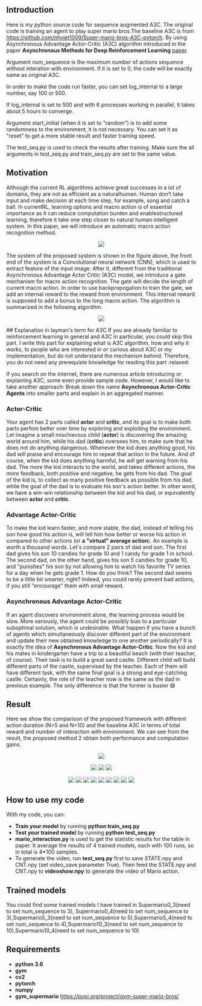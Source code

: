 
## Introduction

Here is my python source code for sequence augmented A3C. The original code is training an agent to play super mario bros.The baseline A3C is from https://github.com/nhviet1009/Super-mario-bros-A3C-pytorch.  By using Asynchronous Advantage Actor-Critic (A3C) algorithm introduced in the paper **Asynchronous Methods for Deep Reinforcement Learning** [paper](https://arxiv.org/abs/1602.01783).

Argument num_sequence is the maximum number of actions sequence without interation with environment. If it is set to 0, the code will be exactly same as original A3C.

In order to make the code run faster, you can set log_internal to a large number, say 100 or 500.

If log_internal is set to 500 and with 6 processes working in parallel, it takes about 5 hours to converge.

Argument start_initial (when it is set to "random") is to add some randomness to the environment, it is not necessary. You can set it as "reset" to get a more stable result and faster training speed. 

The test_seq.py is used to check the results after training. Make sure the all arguments in test_seq.py and train_seq.py are set to the same value.




## Motivation

Although the current RL algorithms achieve great successes in a lot of domains, they are not as efficient as a naturalhuman. Human don’t take input and make decision at each time step, for example, song and catch a ball. In currentRL, learning options and macro action is of essential importance as it can reduce computation burden and enablestructured learning, therefore it take one step closer to natural human intelligent system. In this paper, we will introduce an automatic macro action recognition method.
<p align="center">

  <img src="demo/System_arc.png">

</p>
The system of the proposed system is shown in the figure above, the front end of the system is a Convolutional neural network (CNN), which is used to extract feature of the input image. After it, different from the traditional Asynchronous Advantage Actor Critic (A3C) model, we introduce a gate mechanism for macro action recognition. The gate will decide the length of current macro action. In order to use backpropogation to train the gate, we add an internal reward to the reward from environment. This internal reward is supposed to add a bonus to the long macro action. The algorithm is summarized in the following algorithm.
<p align="center">

  <img src="demo/algorithm.png">

</p>
## Explanation in layman's term for A3C
If you are already familiar to reinforcement learning in general and A3C in particular, you could skip this part. I write this part for explaining what is A3C algorithm, how and why it works, to people who are interested in or curious about A3C or my implementation, but do not understand the mechanism behind. Therefore, you do not need any prerequiste knowledge for reading this part :relaxed:

If you search on the internet, there are numerous article introducing or explaining A3C, some even provide sample code. However, I would like to take another approach: Break down the name **Asynchronous Actor-Critic Agents** into smaller parts and explain in an aggregated manner.

### Actor-Critic
Your agent has 2 parts called **actor** and **critic**, and its goal is to make both parts perfom better over time by exploring and exploiting the environment. Let imagine a small mischievous child (**actor**) is discovering the amazing world around him, while his dad (**critic**) oversees him, to make sure that he does not do anything dangerous. Whenever the kid does anything good, his dad will praise and encourage him to repeat that action in the future. And of course, when the kid does anything harmful, he will get warning from his dad. The more the kid interacts to the world, and takes different actions, the more feedback, both positive and negative, he gets from his dad. The goal of the kid is, to collect as many positive feedback as possible from his dad, while the goal of the dad is to evaluate his son's action better. In other word, we have a win-win relationship between the kid and his dad, or equivalently between **actor** and **critic**.

### Advantage Actor-Critic
To make the kid learn faster, and more stable, the dad, instead of telling his son how good his action is, will tell him how better or worse his action in compared to other actions (or **a "virtual" average action**). An example is worth a thousand words. Let's compare 2 pairs of dad and son. The first dad gives his son 10 candies for grade 10 and 1 candy for grade 1 in school. The second dad, on the other hand, gives his son 5 candies for grade 10, and "punishes" his son by not allowing him to watch his favorite TV series for a day when he gets grade 1. How do you think? The second dad seems to be a little bit smarter, right? Indeed, you could rarely prevent bad actions, if you still "encourage" them with small reward.

### Asynchronous Advantage Actor-Critic
If an agent discovers environment alone, the learning process would be slow. More seriously, the agent could be possibly bias to a particular suboptimal solution, which is undesirable. What happen if you have a bunch of agents which simultaneously discover different part of the environment and update their new obtained knowledge to one another periodically? It is exactly the idea of **Asynchronous Advantage Actor-Critic**. Now the kid and his mates in kindergarten have a trip to a beautiful beach (with their teacher, of course). Their task is to build a great sand castle. Different child will build different parts of the castle, supervised by the teacher. Each of them will have different task, with the same final goal is a strong and eye-catching castle. Certainly, the role of the teacher now is the same as the dad in previous example. The only difference is that the former is busier :sweat_smile:


## Result

Here we show the comparison of the proposed framework with different action duration (N=5 and N=10) and the baseline A3C in terms of total reward and number of interaction with environment. We can see from the result, the proposed method 2 obtain both performance and computation gains. 

<p align="center">

  <img src="demo/result.png">

</p>

<p align="center">

  <img src="demo/output0b.gif">
  <img src="demo/output5b.gif">
  <img src="demo/output10b.gif">

</p>



<p align="center">

  <img src="demo/video_1_1.gif">
  <img src="demo/video_1_2.gif">
  <img src="demo/video_1_4.gif">
  <img src="demo/video_2_3.gif">
  <img src="demo/video_3_1.gif">
  <img src="demo/video_3_4.gif">
  <img src="demo/video_4_1.gif">
  <img src="demo/video_6_1.gif">
  <img src="demo/video_7_1.gif">
</p>



## How to use my code

With my code, you can:
* **Train your model** by running **python train_seq.py**
* **Test your trained model** by running **python test_seq.py**
* **mario_interaction.py** is used to get the statistic results for the table in paper.
It average the results of 4 trained models, each with 100 runs, so in total is 4*100 samples. 
* To generate the video, run **test_seq.py** first to save STATE.npy and CNT.npy (set video_save parameter True). Then feed the STATE.npy and CNT.npy to **videoshow.npy** to generate the video of Mario action. 
## Trained models

You could find some trained models I have trained in Supermario0_3(need to set num_sequence to 3), Supermario0_4(need to set num_sequence to 3),Supermario5_3(need to set num_sequence to 5),Supermario5_4(need to set num_sequence to 4),Supermario10_3(need to set num_sequence to 10),Supermario10_4(need to set num_sequence to 10)
 
## Requirements

* **python 3.6**
* **gym**
* **cv2**
* **pytorch** 
* **numpy**
* **gym_supermario**
https://pypi.org/project/gym-super-mario-bros/
